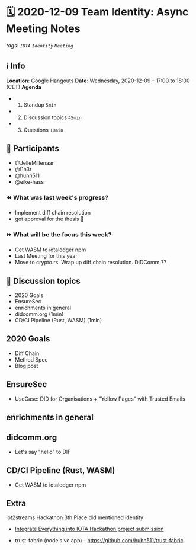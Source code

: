 # 🗓️ 2020-12-09 Team Identity: Async Meeting Notes
###### tags: `IOTA` `Identity` `Meeting`

## ℹ️ Info
**Location**: Google Hangouts
**Date**: Wednesday, 2020-12-09 - 17:00 to 18:00 (CET) 
**Agenda**
- 1. Standup `5min`
- 2. Discussion topics `45min`
- 3. Questions `10min`

## 👥 Participants
- @JelleMillenaar
- @l1h3r
- @huhn511
- @eike-hass


### ⏪ What was last week's progress?
- Implement diff chain resolution
- got approval for the thesis :raised_hands: 

### ⏩ What will be the focus this week?
- Get WASM to iotaledger npm
- Last Meeting for this year
- Move to crypto.rs. Wrap up diff chain resolution. DIDComm ??

## 💬 Discussion topics
- 2020 Goals
- EnsureSec
- enrichments in general
- didcomm.org (1min)
- CD/CI Pipeline (Rust, WASM) (1min)

## 2020 Goals
- Diff Chain
- Method Spec
- Blog post

## EnsureSec
- UseCase: DID for Organisations + "Yellow Pages" with Trusted Emails

## enrichments in general

## didcomm.org
- Let's say "hello" to DIF

## CD/CI Pipeline (Rust, WASM)
- Get WASM to iotaledger npm

## Extra

iot2streams Hackathon 3th Place did mentioned identity
- [Integrate Everything into IOTA Hackathon project submission](https://github.com/ggreeve/IOTA-Trust-Drinking-Water)

- trust-fabric (nodejs vc app) - https://github.com/huhn511/trust-fabric